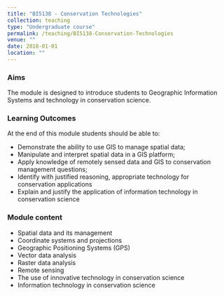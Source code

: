 ```yaml
---
title: "BI5138 - Conservation Technologies"
collection: teaching
type: "Undergraduate course"
permalink: /teaching/BI5138-Conservation-Technologies
venue: ""
date: 2018-01-01
location: ""
---
```


### Aims

 The module is designed to introduce students to Geographic Information Systems and technology in conservation science. 

### Learning Outcomes

At the end of this module students should be able to:  

* Demonstrate the ability to use GIS to manage spatial data;
* Manipulate and interpret spatial data in a GIS platform;
* Apply knowledge of remotely sensed data and GIS to conservation management questions;
* Identify with justified reasoning, appropriate technology for conservation applications
* Explain and justify the application of information technology in conservation science 


### Module content



* Spatial data and its management
* Coordinate systems and projections
* Geographic Positioning Systems (GPS)
* Vector data analysis
* Raster data analysis
* Remote sensing
* The use of innovative technology in conservation science
* Information technology in conservation science



